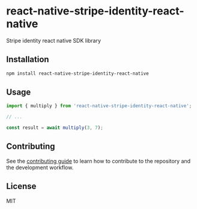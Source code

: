 # react-native-stripe-identity-react-native

Stripe identity react native SDK library

## Installation

```sh
npm install react-native-stripe-identity-react-native
```

## Usage

```js
import { multiply } from 'react-native-stripe-identity-react-native';

// ...

const result = await multiply(3, 7);
```

## Contributing

See the [contributing guide](CONTRIBUTING.md) to learn how to contribute to the repository and the development workflow.

## License

MIT
